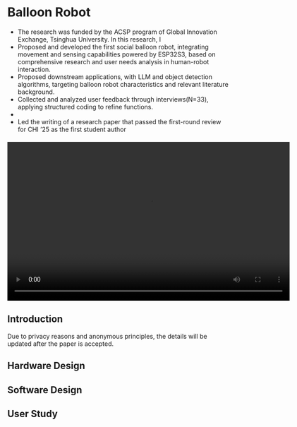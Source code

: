 # Balloon Robot

- The research was funded by the ACSP program of Global Innovation Exchange, Tsinghua University.
In this research, I
- Proposed and developed the first social balloon robot, integrating movement and sensing capabilities powered
by ESP32S3, based on comprehensive research and user needs analysis in human-robot interaction.
- Proposed downstream applications, with LLM and object detection algorithms, targeting balloon robot
characteristics and relevant literature background.
- Collected and analyzed user feedback through interviews(N=33), applying structured coding to refine functions.
- 
- Led the writing of a research paper that passed the first-round review for CHI ’25 as the first student author

<video width="640" height="360" controls style="display: block; margin: 20px auto;">
  <source src="./chi25-sub-i14.mp4" type="video/mp4">
  Submitted demo video.
</video>

## Introduction
Due to privacy reasons and anonymous principles, the details will be updated after the paper is accepted.

## Hardware Design


## Software Design



## User Study


